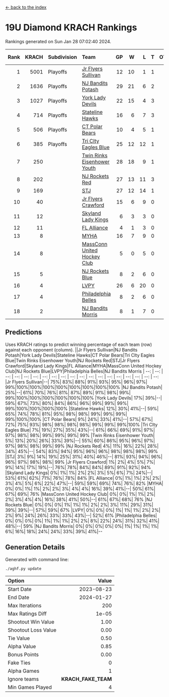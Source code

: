 [<- back to the index](readme.md)
# 19U Diamond KRACH Rankings
Rankings generated on Sun Jan 28 07:02:40 2024.

Rank|KRACH|Subdivision|Team|GP|W|L|T|OTW|OTL|SoS|Exp Wins|Win Diff
---:|---:|:---|:---|---:|---:|---:|---:|---:|---:|---:|---:|---:
1|5001|Playoffs|[Jr Flyers Sullivan](https://gamesheetstats.com/seasons/3663/teams/140859/schedule)|12|10|1|1|1|0|774|11.3|-0.0
2|1636|Playoffs|[NJ Bandits Potash](https://gamesheetstats.com/seasons/3663/teams/140857/schedule)|29|21|6|2|0|0|863|22.8|-0.0
3|1027|Playoffs|[York Lady Devils](https://gamesheetstats.com/seasons/3663/teams/140856/schedule)|22|15|4|3|0|0|616|17.3|-0.0
4|714|Playoffs|[Stateline Hawks](https://gamesheetstats.com/seasons/3663/teams/141851/schedule)|16|6|7|3|0|1|1523|8.3|-0.0
5|506|Playoffs|[CT Polar Bears](https://gamesheetstats.com/seasons/3663/teams/140853/schedule)|10|4|5|1|0|0|1467|5.3|-0.0
6|385|Playoffs|[Tri CIty Eagles Blue](https://gamesheetstats.com/seasons/3663/teams/140852/schedule)|25|12|12|1|1|0|930|13.3|-0.0
7|250||[Twin Rinks Eisenhower Youth](https://gamesheetstats.com/seasons/3663/teams/140861/schedule)|28|18|9|1|0|0|335|19.3|-0.0
8|202||[NJ Rockets Red](https://gamesheetstats.com/seasons/3663/teams/140855/schedule)|27|13|11|3|1|1|528|15.3|-0.0
9|169||[STJ](https://gamesheetstats.com/seasons/3663/teams/140858/schedule)|27|12|14|1|0|0|531|13.3|-0.0
10|40||[Jr Flyers Crawford](https://gamesheetstats.com/seasons/3663/teams/140862/schedule)|15|6|9|0|0|1|146|6.9|0.0
11|12||[Skyland Lady Kings](https://gamesheetstats.com/seasons/3663/teams/140865/schedule)|6|3|3|0|0|0|68|3.9|0.0
12|11||[FL Alliance](https://gamesheetstats.com/seasons/3663/teams/156907/schedule)|4|1|3|0|0|0|255|1.9|0.0
13|8||[MYHA](https://gamesheetstats.com/seasons/3663/teams/140863/schedule)|16|7|9|0|0|0|59|7.9|0.0
14|8||[MassConn United Hockey Club](https://gamesheetstats.com/seasons/3663/teams/140854/schedule)|5|0|5|0|0|0|594|0.9|0.0
15|5||[NJ Rockets Blue](https://gamesheetstats.com/seasons/3663/teams/140867/schedule)|8|2|6|0|0|0|113|2.9|0.0
16|4||[LVPY](https://gamesheetstats.com/seasons/3663/teams/140860/schedule)|26|6|20|0|0|0|268|6.9|0.0
17|4||[Philadelphia Belles](https://gamesheetstats.com/seasons/3663/teams/140864/schedule)|8|2|6|0|0|0|42|2.9|0.0
18|2||[NJ Bandits Morris](https://gamesheetstats.com/seasons/3663/teams/140866/schedule)|8|1|7|0|0|0|91|1.9|0.0

## Predictions
Uses KRACH ratings to predict winning percentage of each team (row) against each opponent (column).
||Jr Flyers Sullivan|NJ Bandits Potash|York Lady Devils|Stateline Hawks|CT Polar Bears|Tri CIty Eagles Blue|Twin Rinks Eisenhower Youth|NJ Rockets Red|STJ|Jr Flyers Crawford|Skyland Lady Kings|FL Alliance|MYHA|MassConn United Hockey Club|NJ Rockets Blue|LVPY|Philadelphia Belles|NJ Bandits Morris
| --: | --: | --: | --: | --: | --: | --: | --: | --: | --: | --: | --: | --: | --: | --: | --: | --: | --: | --: 
|Jr Flyers Sullivan|--| 75%| 83%| 88%| 91%| 93%| 95%| 96%| 97%| 99%|100%|100%|100%|100%|100%|100%|100%|100%
|NJ Bandits Potash| 25%|--| 61%| 70%| 76%| 81%| 87%| 89%| 91%| 98%| 99%| 99%|100%|100%|100%|100%|100%|100%
|York Lady Devils| 17%| 39%|--| 59%| 67%| 73%| 80%| 84%| 86%| 96%| 99%| 99%| 99%| 99%|100%|100%|100%|100%
|Stateline Hawks| 12%| 30%| 41%|--| 59%| 65%| 74%| 78%| 81%| 95%| 98%| 98%| 99%| 99%| 99%| 99%|100%|100%
|CT Polar Bears|  9%| 24%| 33%| 41%|--| 57%| 67%| 72%| 75%| 93%| 98%| 98%| 98%| 98%| 99%| 99%| 99%|100%
|Tri CIty Eagles Blue|  7%| 19%| 27%| 35%| 43%|--| 61%| 66%| 69%| 91%| 97%| 97%| 98%| 98%| 99%| 99%| 99%| 99%
|Twin Rinks Eisenhower Youth|  5%| 13%| 20%| 26%| 33%| 39%|--| 55%| 60%| 86%| 95%| 96%| 97%| 97%| 98%| 98%| 99%| 99%
|NJ Rockets Red|  4%| 11%| 16%| 22%| 28%| 34%| 45%|--| 54%| 83%| 94%| 95%| 96%| 96%| 98%| 98%| 98%| 99%
|STJ|  3%|  9%| 14%| 19%| 25%| 31%| 40%| 46%|--| 81%| 93%| 94%| 96%| 96%| 97%| 98%| 98%| 99%
|Jr Flyers Crawford|  1%|  2%|  4%|  5%|  7%|  9%| 14%| 17%| 19%|--| 76%| 78%| 84%| 84%| 89%| 91%| 92%| 94%
|Skyland Lady Kings|  0%|  1%|  1%|  2%|  2%|  3%|  5%|  6%|  7%| 24%|--| 53%| 61%| 62%| 71%| 76%| 78%| 84%
|FL Alliance|  0%|  1%|  1%|  2%|  2%|  3%|  4%|  5%|  6%| 22%| 47%|--| 59%| 59%| 69%| 74%| 76%| 82%
|MYHA|  0%|  0%|  1%|  1%|  2%|  2%|  3%|  4%|  4%| 16%| 39%| 41%|--| 50%| 61%| 67%| 69%| 76%
|MassConn United Hockey Club|  0%|  0%|  1%|  1%|  2%|  2%|  3%|  4%|  4%| 16%| 38%| 41%| 50%|--| 61%| 67%| 68%| 76%
|NJ Rockets Blue|  0%|  0%|  0%|  1%|  1%|  1%|  2%|  2%|  3%| 11%| 29%| 31%| 39%| 39%|--| 57%| 59%| 67%
|LVPY|  0%|  0%|  0%|  1%|  1%|  1%|  2%|  2%|  2%|  9%| 24%| 26%| 33%| 33%| 43%|--| 52%| 61%
|Philadelphia Belles|  0%|  0%|  0%|  0%|  1%|  1%|  1%|  2%|  2%|  8%| 22%| 24%| 31%| 32%| 41%| 48%|--| 59%
|NJ Bandits Morris|  0%|  0%|  0%|  0%|  0%|  1%|  1%|  1%|  1%|  6%| 16%| 18%| 24%| 24%| 33%| 39%| 41%|--

## Generation Details

Generated with command line:
```
./aghf.py update
```

| Option | Value |
| :----- | ----: |
| Start Date | 2023-08-23 |
| End Date | 2024-01-27 |
| Max Iterations | 200 |
| Max Ratings Diff | 1e-05 |
| Shootout Win Value | 1.00 |
| Shootout Loss Value | 0.00 |
| Tie Value | 0.50 |
| Alpha Value | 0.85 |
| Bonus Points | 0.00 |
| Fake Ties | 0 |
| Alpha Games | 1 |
| Ignore teams | __KRACH_FAKE_TEAM__ |
| Min Games Played | 4 |

